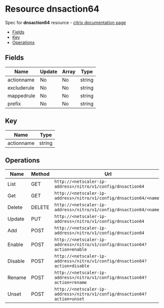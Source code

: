 # Resource dnsaction64

Spec for **dnsaction64** resource - [citrix documentation page](https://developer-docs.citrix.com/projects/netscaler-nitro-api/en/11.0/configuration/domain-name-service/dnsaction64/dnsaction64/)

- [Fields](#fields)
- [Key](#key)
- [Operations](#operations)

## Fields

| Name | Update | Array | Type |
|----|----|----|----|
|actionname|No|No|string|
|excluderule|No|No|string|
|mappedrule|No|No|string|
|prefix|No|No|string|

## Key

| Name | Type |
|----|----|
| actionname | string |

## Operations

| Name | Method | Url |
|----|----|----|
| List | GET | `http://<netscaler-ip-address>/nitro/v1/config/dnsaction64` |
| Get | GET | `http://<netscaler-ip-address>/nitro/v1/config/dnsaction64/<name>` |
| Delete | DELETE | `http://<netscaler-ip-address>/nitro/v1/config/dnsaction64/<name>` |
| Update | PUT | `http://<netscaler-ip-address>/nitro/v1/config/dnsaction64` |
| Add | POST | `http://<netscaler-ip-address>/nitro/v1/config/dnsaction64` |
| Enable | POST | `http://<netscaler-ip-address>/nitro/v1/config/dnsaction64?action=enable` |
| Disable | POST | `http://<netscaler-ip-address>/nitro/v1/config/dnsaction64?action=disable` |
| Rename | POST | `http://<netscaler-ip-address>/nitro/v1/config/dnsaction64?action=rename` |
| Unset | POST | `http://<netscaler-ip-address>/nitro/v1/config/dnsaction64?action=unset` |

